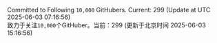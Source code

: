 Committed to Following `10,000` GitHubers. Current: <!-- FOLLOWING_COUNT -->299<!-- FOLLOWING_COUNT --> (Update at UTC <!-- LAST_UPDATED -->2025-06-03 07:16:56<!-- LAST_UPDATED -->)<br>
致力于关注`10,000`个GitHuber。当前：<!-- FOLLOWING_COUNT -->299<!-- FOLLOWING_COUNT --> (更新于北京时间 <!-- LAST_UPDATED_CST -->2025-06-03 15:16:56<!-- LAST_UPDATED_CST -->)
